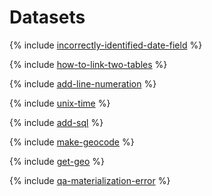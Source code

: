 # Datasets


{% include [incorrectly-identified-date-field](../../_qa/datalens/incorrectly-identified-date-field.md) %}

{% include [how-to-link-two-tables](../../_qa/datalens/linking-two-tables.md) %}

{% include [add-line-numeration](../../_qa/datalens/add-line-numeration.md) %}

{% include [unix-time](../../_qa/datalens/unix-time.md) %}

{% include [add-sql](../../_qa/datalens/add-sql.md) %}

{% include [make-geocode](../../_qa/datalens/make-geocode.md) %}

{% include [get-geo](../../_qa/datalens/get-geo.md) %}

{% include [qa-materialization-error](../../_qa/datalens/where-is-materialization.md) %}


